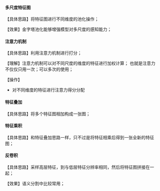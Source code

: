 #### 多尺度特征图

【具体思路】将特征图进行不同维度的池化操作；

【效果】金字塔池化能够增强模型对多尺度的感知能力；



#### 注意力机制

【具体思路】利用注意力机制进行打分；

【理解】注意力机制可以对不同尺度的维度的特征进行加权计算；
也就是注意力不仅仅只用一次；可以多次的使用；

【操作】

* 对不同维度的特征进行注意力得分分配



#### 特征叠加

【具体思路】将多个特征图相加构成一张图；



#### 特征乘积

【具体思路】和特征叠加思路一样，只不过是将特征相乘后得到一张全新的特征图；



#### 反卷积

【具体思路】采样高层特征，到与低层特征分辨率相同，然后将特征图拼接在一起；

【效果】语义分割中比较常用；